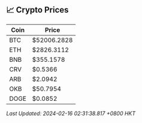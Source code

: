 ## 📈 Crypto Prices

| Coin | Price |
| ---- | ----- |
| BTC | $52006.2828 |
| ETH | $2826.3112 |
| BNB | $355.1578 |
| CRV | $0.5366 |
| ARB | $2.0942 |
| OKB | $50.7954 |
| DOGE | $0.0852 |

_Last Updated: 2024-02-16 02:31:38.817 +0800 HKT_